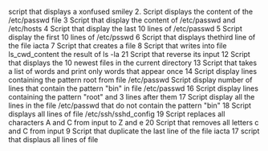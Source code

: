 script that displays a xonfused smiley
2. Script displays the content of the /etc/passwd file
3 Script that display the content of /etc/passwd and /etc/hosts
4 Script that display the last 10 lines of /etc/passwd
5 Script display the first 10 lines of /etc/psswd
6 Script that displays thethird line of the file iacta
7 Script that creates a file
8 Script that writes into file ls_cwd_content the result of ls -la
21 Script that reverse its input
12 Script that displays the 10 newest files in the current directory
13 Script that takes a list of words and print only words that appear once
14 Script display lines containing the pattern root from file /etc/passwd
Script display number of lines that contain the pattern "bin" in file /etc/passwd
16 Script display lines containing the pattern "root" and 3 lines after them
17 Script display all the lines in the file /etc/passwd that do not contain the pattern "bin" 
18 Script displays all lines of file /etc/ssh/sshd_config
19 Script replaces all characters A and C from input to Z and e
20 Script that removes all letters c and C from input
9 Script that duplicate the last line of the file iacta
17 script that displaus all lines of file
